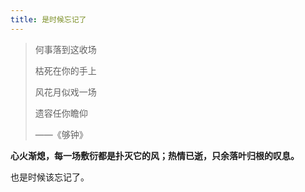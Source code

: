 ```yaml
---
title: 是时候忘记了
---
```


> 何事落到这收场
>
> 枯死在你的手上
>
> 风花月似戏一场
>
> 遗容任你瞻仰
>
> ——《够钟》

**心火渐熄，每一场敷衍都是扑灭它的风；热情已逝，只余落叶归根的叹息。**

也是时候该忘记了。

